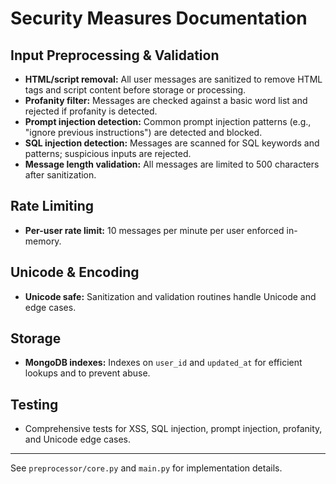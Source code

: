 # Security Measures Documentation

## Input Preprocessing & Validation
- **HTML/script removal:** All user messages are sanitized to remove HTML tags and script content before storage or processing.
- **Profanity filter:** Messages are checked against a basic word list and rejected if profanity is detected.
- **Prompt injection detection:** Common prompt injection patterns (e.g., "ignore previous instructions") are detected and blocked.
- **SQL injection detection:** Messages are scanned for SQL keywords and patterns; suspicious inputs are rejected.
- **Message length validation:** All messages are limited to 500 characters after sanitization.

## Rate Limiting
- **Per-user rate limit:** 10 messages per minute per user enforced in-memory.

## Unicode & Encoding
- **Unicode safe:** Sanitization and validation routines handle Unicode and edge cases.

## Storage
- **MongoDB indexes:** Indexes on `user_id` and `updated_at` for efficient lookups and to prevent abuse.

## Testing
- Comprehensive tests for XSS, SQL injection, prompt injection, profanity, and Unicode edge cases.

---
See `preprocessor/core.py` and `main.py` for implementation details.
